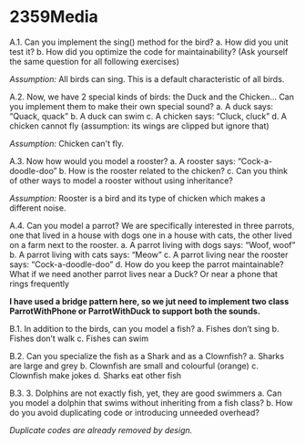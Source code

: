 # 2359Media

A.1. Can you implement the sing() method for the bird? a. How did you unit test it?  b. How did you optimize the code for maintainability? (Ask yourself the same question for all following exercises)

<i>Assumption: </i>
    All birds can sing. This is a default characteristic of all birds.
    
A.2. Now, we have 2 special kinds of birds: the Duck and the Chicken... Can you implement them to make their own special sound? a. A duck says: “Quack, quack” b. A duck can swim c. A chicken says: “Cluck, cluck” d. A chicken cannot fly (assumption: its wings are clipped but ignore that)

<i>Assumption:</i> Chicken can't fly.

A.3.  Now how would you model a rooster? a. A rooster says: “Cock-a-doodle-doo” b. How is the rooster related to the chicken? c. Can you think of other ways to model a rooster without using inheritance?

<i>Assumption: </i>Rooster is a bird and its type of chicken which makes a different noise.</i>

A.4. Can you model a parrot? We are specifically interested in three parrots, one that lived in a house with dogs one in a house with cats, the other lived on a farm next to the rooster.  a. A parrot living with dogs says: “Woof, woof” b. A parrot living with cats says: “Meow” c. A parrot living near the rooster says: “Cock-a-doodle-doo” d. How do you keep the parrot maintainable? What if we need another parrot lives near a Duck? Or near a phone that rings frequently

<b>I have used a bridge pattern here, so we jut need to implement two class ParrotWithPhone or ParrotWithDuck to support both the sounds.</b>

B.1. In addition to the birds, can you model a fish?
 a. Fishes don’t sing 
 b. Fishes don’t walk 
 c. Fishes can swim 

B.2. Can you specialize the fish as a Shark and as a Clownfish? a. Sharks are large and grey b. Clownfish are small and colourful (orange) c. Clownfish make jokes d. Sharks eat other fish

B.3. 3. Dolphins are not exactly fish, yet, they are good swimmers a. Can you model a dolphin that swims without inheriting from a fish class? b. How do you avoid duplicating code or introducing unneeded overhead? 

<i>Duplicate codes are already removed by design.</i>
 